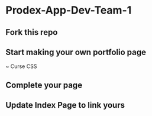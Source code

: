 # Prodex-App-Dev-Team-1

## Fork this repo

## Start making your own portfolio page

~ Curse CSS

## Complete your page

## Update Index Page to link yours
